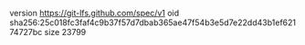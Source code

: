 version https://git-lfs.github.com/spec/v1
oid sha256:25c018fc3faf4c9b37f57d7dbab365ae47f54b3e5d7e22dd43b1ef62174727bc
size 23799
